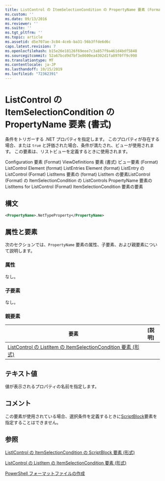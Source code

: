 ```yaml
---
title: ListControl の ItemSelectionCondition の PropertyName 要素 (Format) |Microsoft Docs
ms.custom: ''
ms.date: 09/13/2016
ms.reviewer: ''
ms.suite: ''
ms.tgt_pltfrm: ''
ms.topic: article
ms.assetid: d5e707ae-3c84-4ceb-ba31-56b3ffde6d6c
caps.latest.revision: 7
ms.openlocfilehash: b15e26e18126f69eee7c3a857f9a461d4bdf5848
ms.sourcegitcommit: 52a67bcd9d7bf3e8600ea4302d1fa8970ff9c998
ms.translationtype: MT
ms.contentlocale: ja-JP
ms.lasthandoff: 10/15/2019
ms.locfileid: "72362391"
---
```

# <a name="propertyname-element-for-itemselectioncondition-for-listcontrol-format"></a>ListControl の ItemSelectionCondition の PropertyName 要素 (書式)

条件をトリガーする .NET プロパティを指定します。 このプロパティが存在する場合、または `true` と評価された場合、条件が満たされ、ビューが使用されます。 この要素は、リストビューを定義するときに使用されます。

Configuration 要素 (Format) ViewDefinitions 要素 (書式) ビュー要素 (Format) ListControl Element (format) ListEntries Element (format) ListEntry の ListControl (Format) ListItems 要素の (format) ListItem の要素ListControl (Format) の ItemSelectionCondition の ListControls PropertyName 要素の ListItems for ListControl (Format) ItemSelectionCondition 要素の要素

## <a name="syntax"></a>構文

```xml
<PropertyName>.NetTypeProperty</PropertyName>
```

## <a name="attributes-and-elements"></a>属性と要素

次のセクションでは、`PropertyName` 要素の属性、子要素、および親要素について説明します。

### <a name="attributes"></a>属性

なし。

### <a name="child-elements"></a>子要素

なし。

### <a name="parent-elements"></a>親要素

|要素|[説明]|
|-------------|-----------------|
|[ListControl の ListItem の ItemSelectionCondition 要素 (形式)](./itemselectioncondition-element-for-listitem-for-listcontrol-format.md)||

## <a name="text-value"></a>テキスト値

値が表示されるプロパティの名前を指定します。

## <a name="remarks"></a>コメント

この要素が使用されている場合、選択条件を定義するときに[ScriptBlock](./scriptblock-element-for-itemselectioncondition-for-listcontrol-format.md)要素を指定することはできません。

## <a name="see-also"></a>参照

[ListIControl の ItemSelectionCondition の ScriptBlock 要素 (形式)](./scriptblock-element-for-itemselectioncondition-for-listcontrol-format.md)

[ListControl の ListItem の ItemSelectionCondition 要素 (形式)](./itemselectioncondition-element-for-listitem-for-listcontrol-format.md)

[PowerShell フォーマットファイルの作成](./writing-a-powershell-formatting-file.md)
